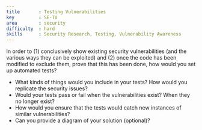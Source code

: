```yaml
---
title       : Testing Vulnerabilities
key         : SE-TV
area        : security
difficulty  : hard
skills      : Security Research, Testing, Vulnerability Awareness
---
```



In order to (1) conclusively show existing security vulnerabilities (and the various ways they can be exploited) and (2) 
once the code has been modified to exclude them, prove that this has been done, how would you set up automated tests?

 - What kinds of things would you include in your tests? How would you replicate the security issues?
 - Would your tests pass or fail when the vulnerabilities exist? When they no longer exist?
 - How would you ensure that the tests would catch new instances of similar vulnerabilities?
 - Can you provide a diagram of your solution (optional)?

